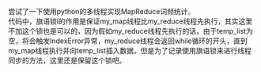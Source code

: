 尝试了一下使用python的多线程实现MapReduce词频统计。    
代码中，旗语锁l的作用是保证my_map线程比my_reduce线程先执行，其实这里不加这个锁也是可以的，因为假如my_reduce线程先执行的话，由于temp_list为空，将会触发IndexError异常，my_reduce线程会返回while循环的开头，直到my_map线程执行并向temp_list插入数据。但是为了记录使用旗语锁来进行线程同步的方法，这里还是保留这个锁吧。   
